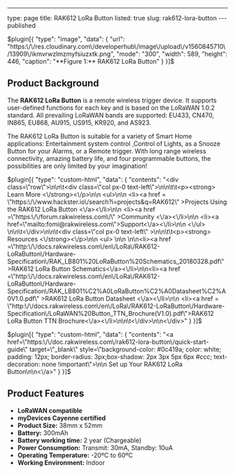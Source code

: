 ---
type: page
title: RAK612 LoRa Button
listed: true
slug: rak612-lora-button
---published

$plugin[{
    "type": "image",
    "data": {
        "url": "https:\/\/res.cloudinary.com\/developerhub\/image\/upload\/v1560845710\/13909\/ikmvrwzlmzmyfsiuzxtk.png",
        "mode": "300",
        "width": 589,
        "height": 446,
        "caption": "**Figure 1:** RAK612 LoRa Button"
    }
}]$

## Product Background

The **RAK612 LoRa Button** is a remote wireless trigger device. It supports user-defined functions for each key and is based on the LoRaWAN 1.0.2 standard. All prevailing LoRaWAN bands are supported: EU433, CN470, IN865, EU868, AU915, US915, KR920, and AS923.

The RAK612 LoRa Button is suitable for a variety of Smart Home applications: Entertainment system control ,Control of Lights, as a Snooze Button for your Alarms, or a Remote trigger. With long range wireless connectivity, amazing battery life, and four programmable buttons, the possibilities are only limited by your imagination!

$plugin[{
    "type": "custom-html",
    "data": {
        "contents": "<div class=\"row\">\n\n\t<div class=\"col px-0 text-left\">\n\n\t\t<p><strong> Learn More <\/strong><\/p>\n\n                <ul>\n\n                      <li><a href = \"https:\/\/www.hackster.io\/search?i=projects&q=RAK612\" >Projects Using the RAK612 LoRa Button <\/a><\/li>\n\n                      <li><a href =\"https:\/\/forum.rakwireless.com\/\" >Community <\/a><\/li>\n\n                      <li><a href=\"mailto:fomi@rakwireless.com\">Support<\/a><\/li>\n\n               <\/ul>  \n\n\t<\/div>\n\n\t<div class=\"col px-0 text-left\" >\n\n\t\t<p><strong> Resources <\/strong><\/p>\n\n                    <ul> \n\n                           \n\n<li><a href =\"http:\/\/docs.rakwireless.com\/en\/LoRa\/RAK612-LoRaButton\/Hardware-Specification\/RAK_LB801%20LoRaButton%20Schematics_20180328.pdf\" >RAK612 LoRa Button Schematics<\/a><\/li>\n\n<li><a href =\"http:\/\/docs.rakwireless.com\/en\/LoRa\/RAK612-LoRaButton\/Hardware-Specification\/RAK_LB801%C2%A0LoRaButton%C2%A0Datasheet%C2%A0V1.0.pdf\" >RAK612 LoRa Button Datasheet <\/a><\/li>\n\n <li><a href = \"http:\/\/docs.rakwireless.com\/en\/LoRa\/RAK612-LoRaButton\/Hardware-Specification\/LoRaWAN%20Button_TTN_Brochure(V1.0).pdf\">RAK612 LoRa Button TTN Brochure<\/a><\/li>\n\n\t<\/div>\n\n<\/div>"
    }
}]$

$plugin[{
    "type": "custom-html",
    "data": {
        "contents": "<a href=\"https:\/\/doc.rakwireless.com\/rak612-lora-button\/quick-start-guide\" target=\"_blank\" style=\"background-color: #0c419a; color: white; padding: 12px; border-radius: 3px;box-shadow: 2px 3px 5px 6px #ccc; text-decoration: none !important\">\n\n    Set up Your RAK612 LoRa Button\n\n<\/a>"
    }
}]$

## Product Features

- **LoRaWAN compatible**
- **myDevices Cayenne certified**
- **Product Size:** 38mm x 52mm
- **Battery:** 300mAh
- **Battery working time:** 2 year (Chargeable)
- **Power Consumption:** Transmit: 30mA, Standby: 10uA
- **Operating Temperature:** -20ºC to 60ºC
- **Working Environment:** Indoor

